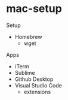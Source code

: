 # mac-setup

Setup
- Homebrew
  - wget

Apps
- iTerm
- Sublime
- Github Desktop
- Visual Studio Code
  - extensions
